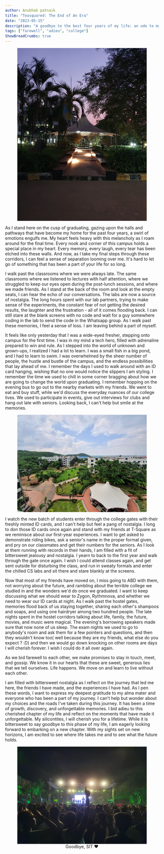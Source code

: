 ```yaml
---
author: Anubhab patnaik
title: "Teasquared: The End of An Era"
date: "2023-05-15"
description: "A goodbye to the best four years of my life: an ode to my alma mater."
tags: ["farewell", "adieu", "college"]
ShowBreadCrumbs: true 
---
```

<style>
 .skylab {
 justify-content: center;
 align-items: center;
 display: flex;
 flex-direction: column;
 }
 </style>
<figure class="skylab">
<img src ="/assets/img/teasquared/sit-6.jpeg" class="h-50 w-50">

</img>
</figure>

As I stand here on the cusp of graduating, gazing upon the halls and pathways that have become my home for the past four years, a swirl of emotions engulfs me. My heart feels heavy with this melancholy as I roam around for the final time. Every nook and corner of this campus holds a special place in my heart. Every memory, every laugh, every tear has been etched into these walls. And now, as I take my final steps through these corridors, I can feel a sense of separation looming over me. It's hard to let go of something that has been a part of your life for so long.

I walk past the classrooms where we were always late. The same classrooms where we listened to lectures with half attention, where we struggled to keep our eyes open during the post-lunch sessions, and where we made friends. As I stand at the back of the room and look at the empty seats, I can hear the echo of our conversations. The labs are now a source of nostalgia. The long hours spent with our lab partners, trying to make sense of the experiments, the constant fear of not getting the desired results, the laughter and the frustration - all of it comes flooding back. I can still stare at the blank screens with no code and wait for a guy somewhere coding in the lab to send the code in the Whatsapp group. As I walk past these memories, I feel a sense of loss. I am leaving behind a part of myself.

It feels like only yesterday that I was a wide-eyed fresher, stepping onto campus for the first time. I was in my mind a tech hero, filled with adrenaline prepared to win and rule. As I stepped into the world of unknown and grown-ups, I realized I had a lot to learn. I was a small fish in a big pond, and I had to learn to swim. I was overwhelmed by the sheer number of people, the hustle and bustle of the campus, and the endless possibilities that lay ahead of me. I remember the days I used to walk around with an ID card hanging, wishing that no one would notice the slippers I am styling. I remember the time we used to chill in some corner bragging about how we are going to change the world upon graduating. I remember hopping on the evening bus to go out to the nearby markets with my friends. We went to eat and buy stuff, while we'd discuss the everyday nuances of our college lives. We used to participate in events, give out interviews for clubs and hang out late with seniors. Looking back, I can't help but smile at the memories.

<figure class="skylab">
<img src ="/assets/img/teasquared/sit2.jpeg" class="">
</figure>

I watch the new batch of students enter through the college gates with their freshly minted ID cards, and I can't help but feel a pang of nostalgia. I long to don those ID cards once again and stand with my friends at T-Square as we reminisce about our first-year experiences. I want to get asked to demonstrate riding bikes, ask a senior's name in the proper format given, and pry on our classmates and get their numbers for the seniors. As I look at them running with records in their hands, I am filled with a fit of bittersweet jealousy and nostalgia. I yearn to back to the first year and walk through the gate once again. I wish I could attend classes again, and get sent outside for disturbing the class, and run in sweaty formals and enter the chilled CS labs and sit there and stare blankly at the screens.

Now that most of my friends have moved on, I miss going to ABD with them, not worrying about the future, and rambling about the terrible college we studied in and the wonders we'd do once we graduated. I want to keep discussing what we should wear to Zygon, Rythmnova, and whether we need to wear our ID cards at night. As I walk past the hostel gates, memories flood back of us staying together, sharing each other's shampoos and soaps, and using one hairdryer among two hundred people. The late nights spent in the hostel corridors talking about life, family, the future, movies, and music were magical.  The evening's borrowing speakers made sure that now none of us sleep. The exam nights we used to go to anybody's room and ask them for a few pointers and questions, and then they wouldn't know too( well because they are my friends, what else do you expect ? :D) and then we would go down knocking on other rooms are days I will cherish forever. I wish I could do it all over again.

As we bid farewell to each other, we make promises to stay in touch, meet, and gossip. We know it in our hearts that these are sweet, generous lies that we tell ourselves. Life happens. We move on and learn to live without each other.

I am filled with bittersweet nostalgia as I reflect on the journey that led me here, the friends I have made, and the experiences I have had. As I pen these words, I want to express my deepest gratitude to my alma mater and everyone who has been a part of my journey. I can't help but wonder about my choices and the roads I've taken during this journey. It has been a time of growth, discovery, and unforgettable memories. I bid adieu to this cherished chapter of my life and reflect on the moments that have made it unforgettable. My silicontites, I will cherish you for a lifetime. While it is bittersweet to say goodbye to this phase of my life, I am eagerly looking forward to embarking on a new chapter. With my sights set on new horizons, I am excited to see where life takes me and to see what the future holds.

<figure class="skylab">
<img src ="/assets/img/teasquared/sit1.jpeg" >
<figcaption>
Goodbye, SIT ❤️
</figcaption>
</figure>
